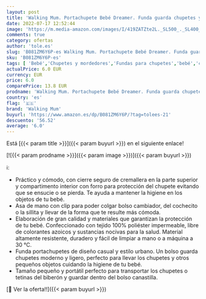 ```yaml
---
layout: post
title: 'Walking Mum. Portachupete Bebé Dreamer. Funda guarda chupetes y tetinas de biberón. Asa de mano con clip para colgar en el cochecito o bolsa canastilla. Color Gris. Medidas 10 X 8 X 2 cm.'
date: 2022-07-17 12:52:44
image: 'https://m.media-amazon.com/images/I/419ZATZte2L._SL500_._SL400_.jpg'
comments: true
category: ofertas
author: 'tole.es'
slug: 'B081ZM6Y6P-es Walking Mum. Portachupete Bebé Dreamer. Funda guarda...'
sku: 'B081ZM6Y6P-es'
tags: [ 'Bebé','Chupetes y mordedores','Fundas para chupetes','bebé','chupetes','tetinas','walking mum','🇪🇸', ]
actualPrice: 6.0 EUR
currency: EUR
price: 6.0
comparePrice: 13.8 EUR
prodname: 'Walking Mum. Portachupete Bebé Dreamer. Funda guarda chupetes y tetinas de biberón. Asa de mano con clip para colgar en el cochecito o bolsa canastilla. Color Gris. Medidas 10 X 8 X 2 cm.'
country: 'es'
flag: '🇪🇸'
brand: 'Walking Mum'
buyurl: 'https://www.amazon.es/dp/B081ZM6Y6P/?tag=tolees-21'
descuento: '56.52'
average: '6.0'
---
```


Está [{{< param title >}}]({{< param buyurl >}}) en el siguiente enlace!

[![{{< param prodname >}}]({{< param image >}})]({{< param buyurl >}})

ℹ️:

- Práctico y cómodo, con cierre seguro de cremallera en la parte superior y compartimento interior con forro para protección del chupete evitando que se ensucie o se pierda. Te ayuda a mantener la higiene en los objetos de tu bebé.
- Asa de mano con clip para poder colgar bolso cambiador, del cochecito o la sillita y llevar de la forma que te resulte más cómoda.
- Elaboración de gran calidad y materiales que garantizan la protección de tu bebé. Confeccionado con tejido 100% poliéster impermeable, libre de colorantes azoicos y sustancias nocivas para la salud. Material altamente resistente, duradero y fácil de limpiar a mano o a máquina a 30 °C.
- Funda portachupetes de diseño casual y estilo urbano. Un bolso guarda chupetes moderno y ligero, perfecto para llevar los chupetes y otros pequeños objetos cuidando la higiene de tu bebé.
- Tamaño pequeño y portátil perfecto para transportar los chupetes o tetinas del biberón y guardar dentro del bolso canastilla.

[🛒 Ver la oferta!!]({{< param buyurl >}})
